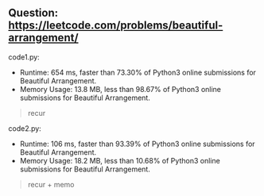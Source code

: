 ## Question: https://leetcode.com/problems/beautiful-arrangement/

code1.py:
* Runtime: 654 ms, faster than 73.30% of Python3 online submissions for Beautiful Arrangement.
* Memory Usage: 13.8 MB, less than 98.67% of Python3 online submissions for Beautiful Arrangement.
> recur

code2.py:
* Runtime: 106 ms, faster than 93.39% of Python3 online submissions for Beautiful Arrangement.
* Memory Usage: 18.2 MB, less than 10.68% of Python3 online submissions for Beautiful Arrangement.
> recur + memo